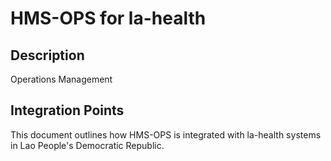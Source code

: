 # HMS-OPS for la-health

## Description

Operations Management

## Integration Points

This document outlines how HMS-OPS is integrated with la-health systems in Lao People's Democratic Republic.
